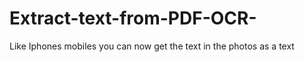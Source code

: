 # Extract-text-from-PDF-OCR-
Like Iphones mobiles you can now get the text in the photos as a text 
